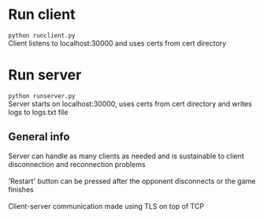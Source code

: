 # Run client
`python runclient.py`
<br>
Client listens to localhost:30000 and uses certs from cert directory
# Run server
`python runserver.py`
<br>
Server starts on localhost:30000, uses certs from cert directory
 and writes logs to logs.txt file
 ## General info
 Server can handle as many clients as needed and is sustainable 
 to client disconnection and reconnection problems
 <br><br>
 'Restart' button can be pressed after the opponent disconnects
  or the game finishes
  <br><br>
  Client-server communication made using TLS on top of TCP
